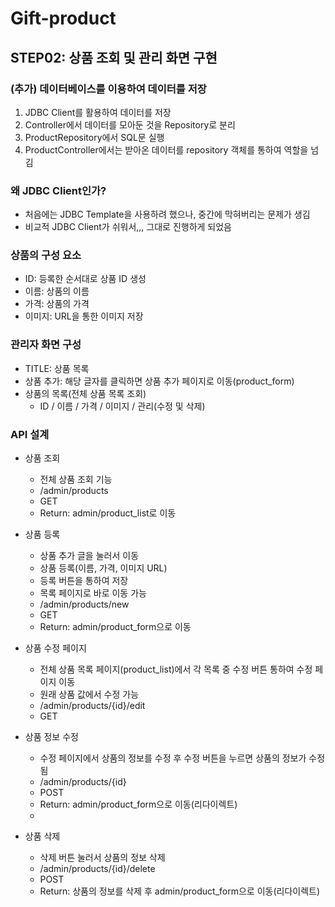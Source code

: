 # Gift-product

## STEP02: 상품 조회 및 관리 화면 구현

### (추가) 데이터베이스를 이용하여 데이터를 저장
1. JDBC Client를 활용하여 데이터를 저장
2. Controller에서 데이터를 모아둔 것을 Repository로 분리
3. ProductRepository에서 SQL문 실행
4. ProductController에서는 받아온 데이터를 repository 객체를 통하여 역할을 넘김

### 왜 JDBC Client인가?
- 처음에는 JDBC Template을 사용하려 했으나, 중간에 막혀버리는 문제가 생김
- 비교적 JDBC Client가 쉬워서,,, 그대로 진행하게 되었음

### 상품의 구성 요소
- ID: 등록한 순서대로 상품 ID 생성
- 이름: 상품의 이름
- 가격: 상품의 가격
- 이미지: URL을 통한 이미지 저장

### 관리자 화면 구성
- TITLE: 상품 목록
- 상품 추가: 해당 글자를 클릭하면 상품 추가 페이지로 이동(product_form)
- 상품의 목록(전체 상품 목록 조회)
  - ID / 이름 / 가격 / 이미지 / 관리(수정 및 삭제)

### API 설계
- 상품 조회
  - 전체 상품 조회 기능
  - /admin/products
  - GET
  - Return: admin/product_list로 이동
- 상품 등록
  - 상품 추가 글을 눌러서 이동
  - 상품 등록(이름, 가격, 이미지 URL)
  - 등록 버튼을 통하여 저장
  - 목록 페이지로 바로 이동 가능
  - /admin/products/new
  - GET
  - Return: admin/product_form으로 이동

- 상품 수정 페이지
  - 전체 상품 목록 페이지(product_list)에서 각 목록 중 수정 버튼 통하여 수정 페이지 이동
  - 원래 상품 값에서 수정 가능
  - /admin/products/{id}/edit
  - GET

- 상품 정보 수정
  - 수정 페이지에서 상품의 정보를 수정 후 수정 버튼을 누르면 상품의 정보가 수정됨
  - /admin/products/{id}
  - POST
  - Return: admin/product_form으로 이동(리다이렉트)
  - 
- 상품 삭제
  - 삭제 버튼 눌러서 상품의 정보 삭제
  - /admin/products/{id}/delete
  - POST
  - Return: 상품의 정보를 삭제 후 admin/product_form으로 이동(리다이렉트)
